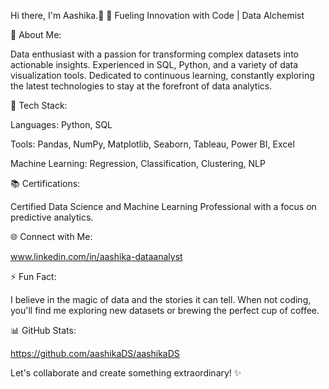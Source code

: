 Hi there, I'm Aashika.👋
🚀 Fueling Innovation with Code | Data Alchemist 

🌟 About Me:

Data enthusiast with a passion for transforming complex datasets into actionable insights.
Experienced in SQL, Python, and a variety of data visualization tools.
Dedicated to continuous learning, constantly exploring the latest technologies to stay at the forefront of data analytics.

🔧 Tech Stack:

Languages: Python, SQL

Tools: Pandas, NumPy, Matplotlib, Seaborn, Tableau, Power BI, Excel

Machine Learning: Regression, Classification, Clustering, NLP

📚 Certifications:

Certified Data Science and Machine Learning Professional with a focus on predictive analytics.

🌐 Connect with Me:

www.linkedin.com/in/aashika-dataanalyst

⚡ Fun Fact:

I believe in the magic of data and the stories it can tell. When not coding, you'll find me exploring new datasets or brewing the perfect cup of coffee.

📊 GitHub Stats:

https://github.com/aashikaDS/aashikaDS

Let's collaborate and create something extraordinary! ✨

